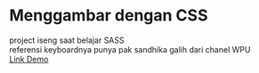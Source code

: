 # Menggambar dengan CSS
project iseng saat belajar SASS </br>
referensi keyboardnya punya pak sandhika galih dari chanel WPU </br>
[Link Demo](https://wildanym.github.io)
